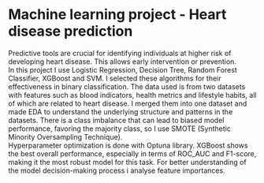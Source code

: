 # Machine learning project - Heart disease prediction 

Predictive tools are crucial for identifying individuals at higher risk of developing heart disease. This allows early intervention or prevention. \
In this project I use Logistic Regression, Decision Tree, Random Forest Classifier, XGBoost and SVM. I selected these algorithms for their effectiveness in binary classification. 
The data used is from two datasets with features such as blood indicators, health metrics and lifestyle habits, all of which are related to heart disease. 
I merged them into one dataset and made EDA to understand the underlying structure and patterns in the datasets.
There is a class imbalance that can lead to biased model performance, favoring the majority class, so I use SMOTE (Synthetic Minority Oversampling Technique). \
Hyperparameter optimization is done with Optuna library. XGBoost shows the best overall performance, especially in terms of ROC_AUC and F1-score, making it the most robust model for this task.   For better understanding of the model decision-making process i analyse feature importances.
